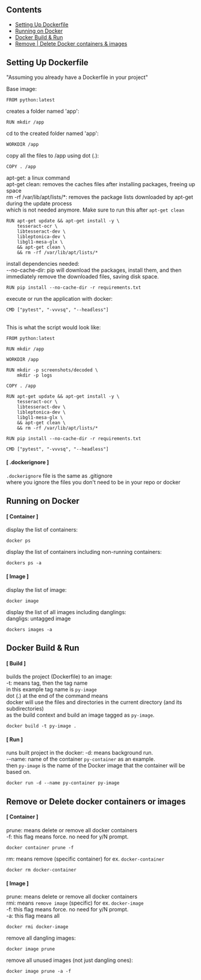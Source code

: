 ## Contents
- [Setting Up Dockerfile](https://github.com/markuusche/docker-guide/edit/main/README.md#setting-up-dockerfile)
- [Running on Docker](https://github.com/markuusche/docker-guide/edit/main/README.md#running-on-docker)
- [Docker Build & Run](https://github.com/markuusche/docker-guide/edit/main/README.md#docker-build--run)
- [Remove | Delete Docker containers & images](https://github.com/markuusche/docker-guide/edit/main/README.md#remove-or-delete-docker-containers-or-images)


## Setting Up Dockerfile

"Assuming you already have a Dockerfile in your project"

Base image:
```
FROM python:latest
```
creates a folder named 'app':
```
RUN mkdir /app
```
cd to the created folder named 'app':
```
WORKDIR /app
```
copy all the files to /app using dot (.):
```
COPY . /app
```
apt-get: a linux command \
apt-get clean: removes the caches files after installing packages, freeing up space \
rm -rf /var/lib/apt/lists/*: removes the package lists downloaded by apt-get during the update process \
which is not needed anymore. Make sure to run this after `apt-get clean`
```
RUN apt-get update && apt-get install -y \
    tesseract-ocr \
    libtesseract-dev \
    libleptonica-dev \
    libgl1-mesa-glx \
    && apt-get clean \
    && rm -rf /var/lib/apt/lists/*
```
install dependencies needed: \
--no-cache-dir: pip will download the packages, install them, and then immediately remove the downloaded files, saving disk space.
```
RUN pip install --no-cache-dir -r requirements.txt
```
execute or run the application with docker:
```
CMD ["pytest", "-vvvsq", "--headless"]
```
\
This is what the script would look like:
```
FROM python:latest

RUN mkdir /app

WORKDIR /app

RUN mkdir -p screenshots/decoded \
    mkdir -p logs

COPY . /app

RUN apt-get update && apt-get install -y \
    tesseract-ocr \
    libtesseract-dev \
    libleptonica-dev \
    libgl1-mesa-glx \
    && apt-get clean \
    && rm -rf /var/lib/apt/lists/*

RUN pip install --no-cache-dir -r requirements.txt

CMD ["pytest", "-vvvsq", "--headless"]
```

#### [ .dockerignore ]
`.dockerignore` file is the same as .gitignore \
where you ignore the files you don't need to be in your repo or docker
  

  
## Running on Docker

#### [ Container ]
display the list of containers:
```
docker ps
```
display the list of containers including non-running containers:
```
dockers ps -a
```
#### [ Image ]
display the list of image:
```
docker image
```
display the list of all images including danglings: \
dangligs: untagged image
```
dockers images -a
```

## Docker Build & Run

#### [ Build ]
builds the project (Dockerfile) to an image: \
-t: means tag, then the tag name \
in this example tag name is `py-image` \
dot (.) at the end of the command means \
docker will use the files and directories in the current directory (and its subdirectories) \
as the build context and build an image tagged as `py-image`.
```
docker build -t py-image .
```
#### [ Run ]
runs built project in the docker:
-d: means background run.\
--name: name of the container `py-container` as an example. \
then `py-image` is the name of the Docker image that the container will be based on. 
```
docker run -d --name py-container py-image
```

## Remove or Delete docker containers or images

#### [ Container ]
prune: means delete or remove all docker containers \
-f: this flag means force. no need for y/N prompt.

```
docker container prune -f
```
rm: means remove (specific container) for ex. `docker-container`
```
docker rm docker-container
```

#### [ Image ]
prune: means delete or remove all docker containers \
rmi: means `remove image` (specific) for ex. `docker-image` \
-f: this flag means force. no need for y/N prompt. \
-a: this flag means all
```
docker rmi docker-image
```
remove all dangling images:
```
docker image prune
```
remove all unused images (not just dangling ones):
```
docker image prune -a -f 
```
